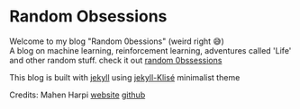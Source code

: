 # Random Obsessions

Welcome to my blog "Random 0bessions" (weird right 😅)\
A blog on machine learning, reinforcement learning, adventures called 'Life' and other random stuff. check it out [random 0bssessions](https://mustious.github.io/randomobsessions/)

This blog is built with [jekyll](http://jekyllrb.com/) using [jekyll-Klisé](https://github.com/piharpi/jekyll-klise) minimalist theme

Credits:
Mahen Harpi [website](https://klise.now.sh) [github](https://github.com/piharpi)
